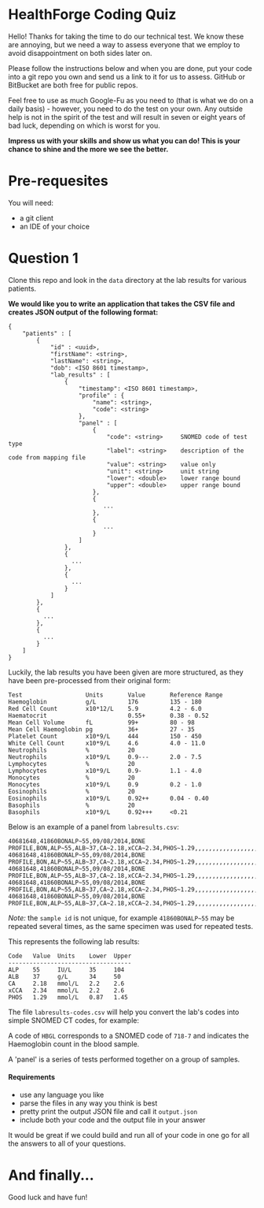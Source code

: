 # HealthForge Coding Quiz

Hello! Thanks for taking the time to do our technical test. We know these are annoying, but we need a way to assess everyone that we employ to avoid disappointment on both sides later on.

Please follow the instructions below and when you are done, put your code into a git repo you own and send us a link to it for us to assess. GitHub or BitBucket are both free for public repos.

Feel free to use as much Google-Fu as you need to (that is what we do on a daily basis) - however, you need to do the test on your own. Any outside help is not in the spirit of the test and will result in seven or eight years of bad luck, depending on which is worst for you.

**Impress us with your skills and show us what you can do! This is your chance to shine and the more we see the better.**

# Pre-requesites

You will need:

- a git client
- an IDE of your choice

# Question 1

Clone this repo and look in the `data` directory at the lab results for various patients.

**We would like you to write an application that takes the CSV file and creates
JSON output of the following format:**

    {
        "patients" : [
            {
                "id" : <uuid>,
                "firstName": <string>,
                "lastName": <string>,
                "dob": <ISO 8601 timestamp>,
                "lab_results" : [
                    {
                        "timestamp": <ISO 8601 timestamp>,
                        "profile" : {
                            "name": <string>,
                            "code": <string>
                        },
                        "panel" : [
                            {
                                "code": <string>     SNOMED code of test type
                                "label": <string>    description of the code from mapping file
                                "value": <string>    value only
                                "unit": <string>     unit string
                                "lower": <double>    lower range bound
                                "upper": <double>    upper range bound
                            },
                            {
                               ...
                            },
                            {
                               ...
                            }
                        ]
                    },
                    {
                      ...
                    },
                    {
                      ...
                    }
                ]
            },
            {
              ...
            },
            {
              ...
            }
        ]
    }

Luckily, the lab results you have been given are more structured, as they have been pre-processed from their original form:

```
Test                  Units       Value       Reference Range
Haemoglobin           g/L         176         135 - 180
Red Cell Count        x10*12/L    5.9         4.2 - 6.0
Haematocrit                       0.55+       0.38 - 0.52
Mean Cell Volume      fL          99+         80 - 98
Mean Cell Haemoglobin pg          36+         27 - 35
Platelet Count        x10*9/L     444         150 - 450
White Cell Count      x10*9/L     4.6         4.0 - 11.0
Neutrophils           %           20
Neutrophils           x10*9/L     0.9---      2.0 - 7.5
Lymphocytes           %           20
Lymphocytes           x10*9/L     0.9-        1.1 - 4.0
Monocytes             %           20
Monocytes             x10*9/L     0.9         0.2 - 1.0
Eosinophils           %           20
Eosinophils           x10*9/L     0.92++      0.04 - 0.40
Basophils             %           20
Basophils             x10*9/L     0.92+++     <0.21
```

Below is an example of a panel from `labresults.csv`:

```
40681648,41860BONALP~55,09/08/2014,BONE PROFILE,BON,ALP~55,ALB~37,CA~2.18,xCCA~2.34,PHOS~1.29,,,,,,,,,,,,,,,,,,,,,ALP,IU/L,35,104
40681648,41860BONALP~55,09/08/2014,BONE PROFILE,BON,ALP~55,ALB~37,CA~2.18,xCCA~2.34,PHOS~1.29,,,,,,,,,,,,,,,,,,,,,ALB,g/L,34,50
40681648,41860BONALP~55,09/08/2014,BONE PROFILE,BON,ALP~55,ALB~37,CA~2.18,xCCA~2.34,PHOS~1.29,,,,,,,,,,,,,,,,,,,,,CA,mmol/L,2.2,2.6
40681648,41860BONALP~55,09/08/2014,BONE PROFILE,BON,ALP~55,ALB~37,CA~2.18,xCCA~2.34,PHOS~1.29,,,,,,,,,,,,,,,,,,,,,xCCA,mmol/L,2.2,2.6
40681648,41860BONALP~55,09/08/2014,BONE PROFILE,BON,ALP~55,ALB~37,CA~2.18,xCCA~2.34,PHOS~1.29,,,,,,,,,,,,,,,,,,,,,PHOS,mmol/L,0.87,1.45
```

*Note:* the `sample id` is not unique, for example `41860BONALP~55` may be repeated several times, as the same specimen was used for repeated tests.

This represents the following lab results:

```
Code   Value  Units    Lower  Upper
-----------------------------------
ALP    55     IU/L     35     104
ALB    37     g/L      34     50
CA     2.18   mmol/L   2.2    2.6
xCCA   2.34   mmol/L   2.2    2.6
PHOS   1.29   mmol/L   0.87   1.45
```

The file `labresults-codes.csv` will help you convert the lab's codes into simple SNOMED CT codes, for example:

A code of `HBGL` corresponds to a SNOMED code of `718-7` and indicates the Haemoglobin count in the blood sample.

A 'panel' is a series of tests performed together on a group of samples.

#### Requirements

- use any language you like
- parse the files in any way you think is best
- pretty print the output JSON file and call it `output.json`
- include both your code and the output file in your answer

It would be great if we could build and run all of your code in one go for all the answers to all of your questions.

# And finally...

Good luck and have fun!